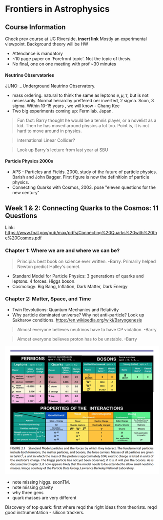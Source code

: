 # Frontiers in Astrophysics



## Course Information

Check prev course at UC Riverside. **insert link** Mostly an experimental viewpoint. Background theory will be HW

- Attendance is mandatory
- ~10 page paper on 'Forefront topic'. Not the topic of thesis.
- No final, one on one meeting with prof ~30 minutes

#### Neutrino Observatories

JUNO: _ Underground Neutrino Observatory. 

- mass ordering. natural to think the same as leptons $e,\mu,\tau$, but is not necessarily. Normal heirarchy preffered oer inverted, 2 sigma. Soon, 3 sigma. Within 10-15 years , we will know - Chang Kee
- Two big experiments coming up: Fermilab. Japan.

> Fun fact: Barry thought he would be a tennis player, or a novelist as a kid. Then he has moved around physics a lot too. Point is, it is not hard to move around in physics.

> International Linear Collider? 

> Look up Barry's lecture from last year at SBU

#### Particle Physics 2000s

- APS - Particles and Fields. 2000, study of the future of particle physics. Barish and John Bagger. First figure is now the definitioin of particle physics.
- Connecting Quarks with Cosmos, 2003. pose "eleven questions for the new century"


## Week 1 & 2: Connecting Quarks to the Cosmos: 11 Questions

Link: 
https://www.fnal.gov/pub/max/pdfs/Connecting%20Quarks%20with%20the%20Cosmos.pdf

### Chapter 1: Where we are and where we can be?

>Principia: best book on science ever written. -Barry.
>Primarily helped Newton predict Halley's comet.

- Standard Model for Particle Physics: 3 generations of quarks and leptons. 4 forces. Higgs boson.
- Cosmology: Big Bang, Inflation, Dark Matter, Dark Energy

### Chapter 2: Matter, Space, and Time

- Twin Revolutions: Quantum Mechanics and Relativity
- Why particle dominated universe? Why not anti-particle? Look up Sakharov conditions. https://en.wikipedia.org/wiki/Baryogenesis

>Almost everyone believes neutrinos have to have CP violation. -Barry

>Almost everyone believes proton has to be unstable. -Barry 

![standard model](image.png)

- note missing higgs. soonTM.
- note missing gravity
- why three gens
- quark masses are very different

Discovery of top quark:
first where reqd the right ideas from theorists. reqd good instrumentation - silicon trackers.  